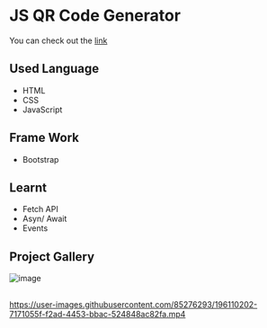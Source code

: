 # JS QR Code Generator
You can check out the [link](https://github.com/Jagrati1213/qr-code-generator/)
## Used Language
- HTML
- CSS
- JavaScript
## Frame Work
- Bootstrap
## Learnt
- Fetch API
- Asyn/ Await
- Events
## Project Gallery
![image](https://user-images.githubusercontent.com/85276293/196110095-6221aab6-2224-456c-a2be-2ed85892a254.png)
##
https://user-images.githubusercontent.com/85276293/196110202-7171055f-f2ad-4453-bbac-524848ac82fa.mp4

